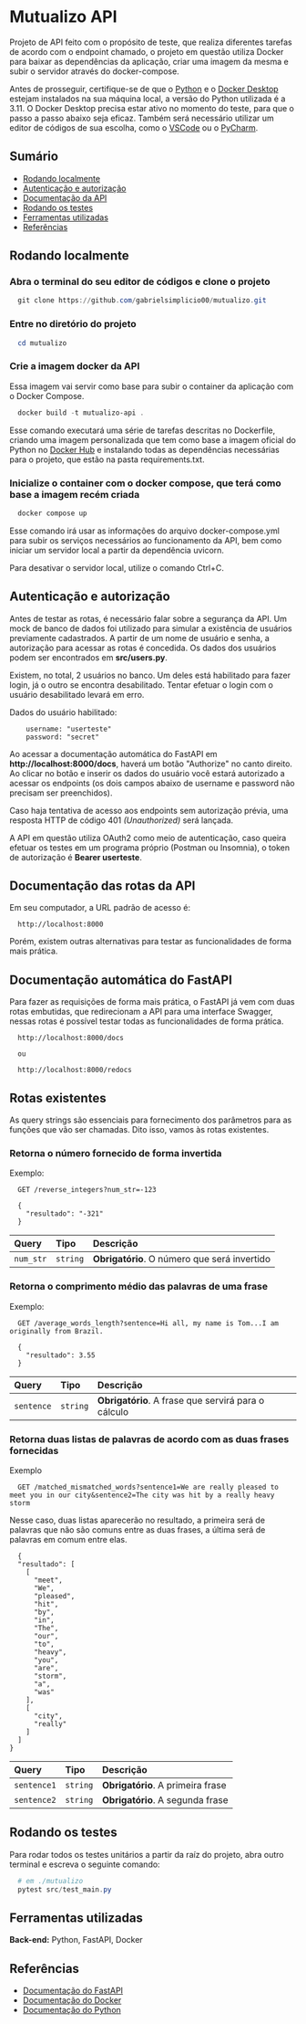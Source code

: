 
# Mutualizo API

Projeto de API feito com o propósito de teste, que realiza diferentes tarefas de acordo com o endpoint chamado, o projeto em questão utiliza Docker para baixar as dependências da aplicação, criar uma imagem da mesma e subir o servidor através do docker-compose.

Antes de prosseguir, certifique-se de que o [Python](https://www.python.org/downloads/) e o [Docker Desktop](https://www.docker.com/products/docker-desktop/) estejam instalados na sua máquina local, a versão do Python utilizada é a 3.11. O Docker Desktop precisa estar ativo no momento do teste, para que o passo a passo abaixo seja eficaz. Também será necessário utilizar um editor de códigos de sua escolha, como o [VSCode](https://code.visualstudio.com/download) ou o [PyCharm](https://www.jetbrains.com/pycharm/download/).
## Sumário

- [Rodando localmente](#Rodando-localmente)
- [Autenticação e autorização](#Autenticação-e-autorização)
- [Documentação da API](#Documentação-da-API)
- [Rodando os testes](#Rodando-os-testes)
- [Ferramentas utilizadas](#Stacks-utilizadas)
- [Referências](#Referências)


## Rodando localmente

### Abra o terminal do seu editor de códigos e clone o projeto

```powershell
  git clone https://github.com/gabrielsimplicio00/mutualizo.git
```

### Entre no diretório do projeto

```powershell
  cd mutualizo
```

### Crie a imagem docker da API

Essa imagem vai servir como base para subir o container da aplicação com o Docker Compose.

```powershell
  docker build -t mutualizo-api .
```

Esse comando executará uma série de tarefas descritas no Dockerfile, criando uma imagem personalizada que tem como base a imagem oficial do Python no [Docker Hub](https://hub.docker.com/) e instalando todas as dependências necessárias para o projeto, que estão na pasta requirements.txt.

### Inicialize o container com o docker compose, que terá como base a imagem recém criada

```powershell
  docker compose up
```

Esse comando irá usar as informações do arquivo docker-compose.yml para subir os serviços necessários ao funcionamento da API, bem como iniciar um servidor local a partir da dependência uvicorn.

Para desativar o servidor local, utilize o comando Ctrl+C.

## Autenticação e autorização

Antes de testar as rotas, é necessário falar sobre a segurança da API. Um mock de banco de dados foi utilizado para simular a existência de usuários previamente cadastrados. A partir de um nome de usuário e senha, a autorização para acessar as rotas é concedida. Os dados dos usuários podem ser encontrados em __src/users.py__.

Existem, no total, 2 usuários no banco. Um deles está habilitado para fazer login, já o outro se encontra desabilitado. Tentar efetuar o login com o usuário desabilitado levará em erro.

Dados do usuário habilitado:

```
    username: "userteste"
    password: "secret"
```

Ao acessar a documentação automática do FastAPI em __http://localhost:8000/docs__, haverá um botão "Authorize" no canto direito. Ao clicar no botão e inserir os dados do usuário você estará autorizado a acessar os endpoints (os dois campos abaixo de username e password não precisam ser preenchidos).

Caso haja tentativa de acesso aos endpoints sem autorização prévia, uma resposta HTTP de código 401 _(Unauthorized)_ será lançada.

A API em questão utiliza OAuth2 como meio de autenticação, caso queira efetuar os testes em um programa próprio (Postman ou Insomnia), o token de autorização é __Bearer userteste__.
## Documentação das rotas da API

Em seu computador, a URL padrão de acesso é:

```http
  http://localhost:8000
```

Porém, existem outras alternativas para testar as funcionalidades de forma mais prática.


## Documentação automática do  FastAPI

Para fazer as requisições de forma mais prática, o FastAPI já vem com duas rotas embutidas, que redirecionam a API para uma interface Swagger, nessas rotas é possível testar todas as funcionalidades de forma prática.

```http
  http://localhost:8000/docs

  ou

  http://localhost:8000/redocs
```

## Rotas existentes

As query strings são essenciais para fornecimento dos parâmetros para as funções que vão ser chamadas. Dito isso, vamos às rotas existentes.

### Retorna o número fornecido de forma invertida

Exemplo:

```http
  GET /reverse_integers?num_str=-123
```

```
  {
    "resultado": "-321"
  }
```

| Query   | Tipo       | Descrição                                   |
| :---------- | :--------- | :------------------------------------------ |
| `num_str`      | `string` | **Obrigatório**. O número que será invertido |

### Retorna o comprimento médio das palavras de uma frase

Exemplo:

```http
  GET /average_words_length?sentence=Hi all, my name is Tom...I am originally from Brazil.
```

```
  {
    "resultado": 3.55
  }
```

| Query   | Tipo       | Descrição                                   |
| :---------- | :--------- | :------------------------------------------ |
| `sentence`      | `string` | **Obrigatório**. A frase que servirá para o cálculo |

### Retorna duas listas de palavras de acordo com as duas frases fornecidas

Exemplo
```http
  GET /matched_mismatched_words?sentence1=We are really pleased to meet you in our city&sentence2=The city was hit by a really heavy storm
```

Nesse caso, duas listas aparecerão no resultado, a primeira será de palavras que não são comuns entre as duas frases, a última será de palavras em comum entre elas.

```
  {
  "resultado": [
    [
      "meet",
      "We",
      "pleased",
      "hit",
      "by",
      "in",
      "The",
      "our",
      "to",
      "heavy",
      "you",
      "are",
      "storm",
      "a",
      "was"
    ],
    [
      "city",
      "really"
    ]
  ]
}
```

| Query   | Tipo       | Descrição                                   |
| :---------- | :--------- | :------------------------------------------ |
| `sentence1`      | `string` | **Obrigatório**. A primeira frase |
| `sentence2`      | `string` | **Obrigatório**. A segunda frase |


## Rodando os testes

Para rodar todos os testes unitários a partir da raíz do projeto, abra outro terminal e escreva o seguinte comando:

```powershell
  # em ./mutualizo
  pytest src/test_main.py
```
## Ferramentas utilizadas

**Back-end:** Python, FastAPI, Docker


## Referências

 - [Documentação do FastAPI](https://fastapi.tiangolo.com/)
 - [Documentação do Docker](https://docs.docker.com/)
 - [Documentação do Python](https://docs.python.org/pt-br/3/)

